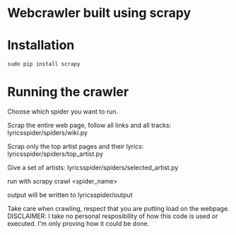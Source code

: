 # Webcrawler built using scrapy


Installation
=======

`sudo pip install scrapy`


Running the crawler
=======

Choose which spider you want to run. 

Scrap the entire web page, follow all links and all tracks:
lyricsspider/spiders/wiki.py

Scrap only the top artist pages and their lyrics:
lyricsspider/spiders/top_artist.py

Give a set of artists:
lyricsspider/spiders/selected_artist.py



run with
scrapy crawl <spider_name>


output will be written to lyricsspider/output




Take care when crawling, respect that you are putting load on the webpage.
DISCLAIMER:
I take no personal resposibility of how this code is used or executed.
I'm only proving how it could be done.
